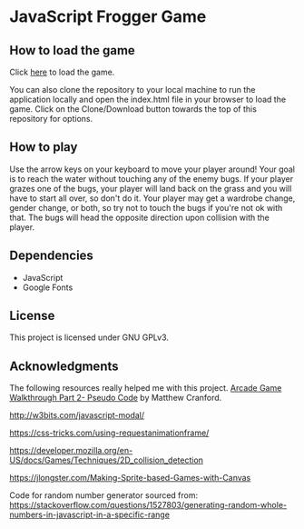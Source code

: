 # JavaScript Frogger Game

## How to load the game

Click [here](https://super-ming.github.io/frontend-nanodegree-arcade-game/)
to load the game.  

You can also clone the repository to your local machine to run the
application locally and open the index.html file in your browser to load
the game. Click on the Clone/Download button towards the top of this
repository for options.

## How to play

Use the arrow keys on your keyboard to move your player around! Your goal
is to reach the water without touching any of the enemy bugs. If your
player grazes one of the bugs, your player will land back on the grass and
you will have to start all over, so don't do it. Your player may get a
wardrobe change, gender change, or both, so try not to touch the bugs if
you're not ok with that. The bugs will head the opposite direction upon
collision with the player.

## Dependencies
* JavaScript
* Google Fonts

## License
This project is licensed under GNU GPLv3.

## Acknowledgments

The following resources really helped me with this project.
[Arcade Game Walkthrough Part 2- Pseudo Code](https://matthewcranford.com/arcade-game-walkthrough-part-2-pseudo-code/)
by Matthew Cranford.

http://w3bits.com/javascript-modal/

https://css-tricks.com/using-requestanimationframe/

https://developer.mozilla.org/en-US/docs/Games/Techniques/2D_collision_detection

https://jlongster.com/Making-Sprite-based-Games-with-Canvas

Code for random number generator sourced from:
https://stackoverflow.com/questions/1527803/generating-random-whole-numbers-in-javascript-in-a-specific-range
